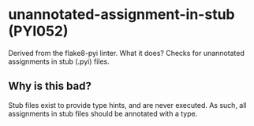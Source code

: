 # unannotated-assignment-in-stub (PYI052)
Derived from the flake8-pyi linter.
What it does?
Checks for unannotated assignments in stub (.pyi) files.
## Why is this bad?
Stub files exist to provide type hints, and are never executed. As such,
all assignments in stub files should be annotated with a type.
```